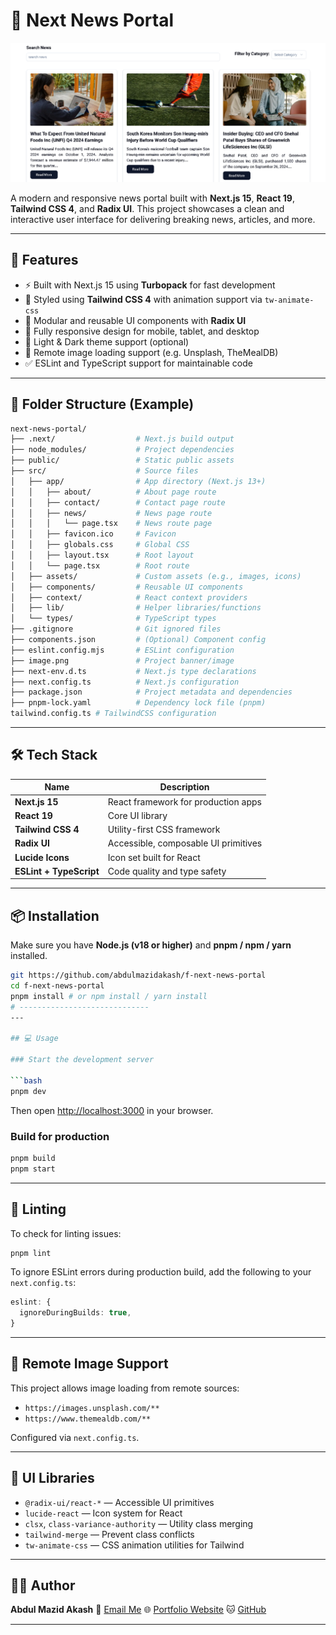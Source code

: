 # 📰 Next News Portal

<!-- ![Next News Portal Banner](https://your-image-url.com/banner.png) -->
![alt text](image.png)

A modern and responsive news portal built with **Next.js 15**, **React 19**, **Tailwind CSS 4**, and **Radix UI**. This project showcases a clean and interactive user interface for delivering breaking news, articles, and more.

---

## 🚀 Features

- ⚡️ Built with Next.js 15 using **Turbopack** for fast development
- 🎨 Styled using **Tailwind CSS 4** with animation support via `tw-animate-css`
- 🧩 Modular and reusable UI components with **Radix UI**
- 📱 Fully responsive design for mobile, tablet, and desktop
- 🌙 Light & Dark theme support (optional)
- 📡 Remote image loading support (e.g. Unsplash, TheMealDB)
- ✅ ESLint and TypeScript support for maintainable code

---

## 📂 Folder Structure (Example)

```bash
next-news-portal/
├── .next/                  # Next.js build output
├── node_modules/           # Project dependencies
├── public/                 # Static public assets
├── src/                    # Source files
│   ├── app/                # App directory (Next.js 13+)
│   │   ├── about/          # About page route
│   │   ├── contact/        # Contact page route
│   │   ├── news/           # News page route
│   │   │   └── page.tsx    # News route page
│   │   ├── favicon.ico     # Favicon
│   │   ├── globals.css     # Global CSS
│   │   ├── layout.tsx      # Root layout
│   │   └── page.tsx        # Root route
│   ├── assets/             # Custom assets (e.g., images, icons)
│   ├── components/         # Reusable UI components
│   ├── context/            # React context providers
│   ├── lib/                # Helper libraries/functions
│   └── types/              # TypeScript types
├── .gitignore              # Git ignored files
├── components.json         # (Optional) Component config
├── eslint.config.mjs       # ESLint configuration
├── image.png               # Project banner/image
├── next-env.d.ts           # Next.js type declarations
├── next.config.ts          # Next.js configuration
├── package.json            # Project metadata and dependencies
├── pnpm-lock.yaml          # Dependency lock file (pnpm)
tailwind.config.ts # TailwindCSS configuration
```

---

## 🛠️ Tech Stack

| Name                    | Description                              |
| ----------------------- | ---------------------------------------- |
| **Next.js 15**          | React framework for production apps      |
| **React 19**            | Core UI library                          |
| **Tailwind CSS 4**      | Utility-first CSS framework              |
| **Radix UI**            | Accessible, composable UI primitives     |
| **Lucide Icons**        | Icon set built for React                 |
| **ESLint + TypeScript** | Code quality and type safety             |

---

## 📦 Installation

Make sure you have **Node.js (v18 or higher)** and **pnpm / npm / yarn** installed.

```bash
git https://github.com/abdulmazidakash/f-next-news-portal
cd f-next-news-portal
pnpm install # or npm install / yarn install
# -----------------------------
---

## 💻 Usage

### Start the development server

```bash
pnpm dev
```

Then open [http://localhost:3000](http://localhost:3000) in your browser.

### Build for production

```bash
pnpm build
pnpm start
```

---

## 🧪 Linting

To check for linting issues:

```bash
pnpm lint
```

To ignore ESLint errors during production build, add the following to your `next.config.ts`:

```ts
eslint: {
  ignoreDuringBuilds: true,
}
```

---

## 🔗 Remote Image Support

This project allows image loading from remote sources:

* `https://images.unsplash.com/**`
* `https://www.themealdb.com/**`

Configured via `next.config.ts`.

---

## 🧱 UI Libraries

* `@radix-ui/react-*` — Accessible UI primitives
* `lucide-react` — Icon system for React
* `clsx`, `class-variance-authority` — Utility class merging
* `tailwind-merge` — Prevent class conflicts
* `tw-animate-css` — CSS animation utilities for Tailwind

---

## 👨‍💻 Author

**Abdul Mazid Akash**
📧 [Email Me](akashabdulmazid.com)
🌐 [Portfolio Website](https://abdulmazidakash.netlify.app)
🐱 [GitHub](https://github.com/abdulmazidakash)

---

